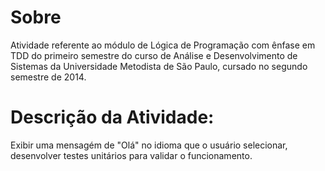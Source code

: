 # Sobre

Atividade referente ao módulo de Lógica de Programação com ênfase em TDD do primeiro semestre do curso de Análise e Desenvolvimento de Sistemas da Universidade Metodista de São Paulo, cursado no segundo semestre de 2014.

# Descrição da Atividade:
Exibir uma mensagém de "Olá" no idioma que o usuário selecionar, desenvolver testes unitários para validar o funcionamento.
